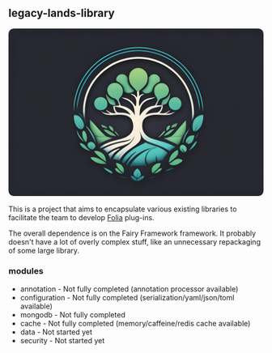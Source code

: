 ## legacy-lands-library

![logo.png](logo.png)

This is a project that aims to encapsulate various existing libraries to facilitate the team to develop [Folia](https://github.com/PaperMC/Folia) plug-ins.

The overall dependence is on the Fairy Framework framework. It probably doesn't have a lot of overly complex stuff, like an unnecessary repackaging of some large library.

### modules

- annotation        - Not fully completed (annotation processor available)
- configuration     - Not fully completed (serialization/yaml/json/toml available)
- mongodb           - Not fully completed
- cache             - Not fully completed (memory/caffeine/redis cache available)
- data              - Not started yet
- security          - Not started yet
